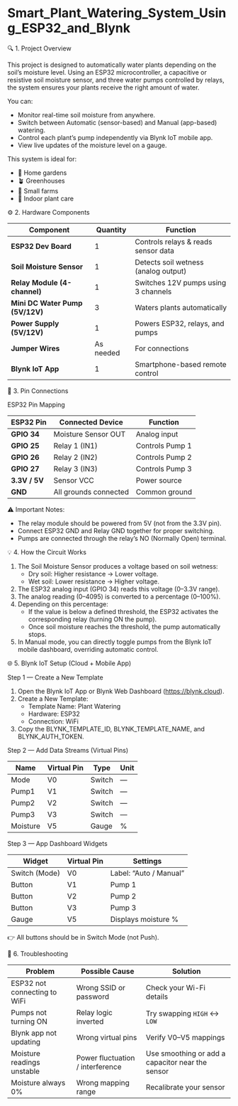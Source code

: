 # Smart_Plant_Watering_System_Using_ESP32_and_Blynk

🔍 1. Project Overview

  This project is designed to automatically water plants depending on the soil’s moisture level.
Using an ESP32 microcontroller, a capacitive or resistive soil moisture sensor, and three water pumps controlled by relays, the system ensures your plants receive the right amount of water.

You can:

  * Monitor real-time soil moisture from anywhere.
  * Switch between Automatic (sensor-based) and Manual (app-based) watering.
  * Control each plant’s pump independently via Blynk IoT mobile app.
  * View live updates of the moisture level on a gauge.
    
This system is ideal for:

  * 🌿 Home gardens
  * 🪴 Greenhouses
  * 🌾 Small farms
  * 🌻 Indoor plant care

⚙️ 2. Hardware Components

| Component                       | Quantity  | Function                             |
| ------------------------------- | --------- | ------------------------------------ |
| **ESP32 Dev Board**             | 1         | Controls relays & reads sensor data  |
| **Soil Moisture Sensor**        | 1         | Detects soil wetness (analog output) |
| **Relay Module (4-channel)**    | 1         | Switches 12V pumps using 3 channels  |
| **Mini DC Water Pump (5V/12V)** | 3         | Waters plants automatically          |
| **Power Supply (5V/12V)**       | 1         | Powers ESP32, relays, and pumps      |
| **Jumper Wires**                | As needed | For connections                      |
| **Blynk IoT App**               | 1         | Smartphone-based remote control      |

🔌 3. Pin Connections

ESP32 Pin Mapping

| ESP32 Pin     | Connected Device      | Function        |
| ------------- | --------------------- | --------------- |
| **GPIO 34**   | Moisture Sensor OUT   | Analog input    |
| **GPIO 25**   | Relay 1 (IN1)         | Controls Pump 1 |
| **GPIO 26**   | Relay 2 (IN2)         | Controls Pump 2 |
| **GPIO 27**   | Relay 3 (IN3)         | Controls Pump 3 |
| **3.3V / 5V** | Sensor VCC            | Power source    |
| **GND**       | All grounds connected | Common ground   |

⚠️ Important Notes:

  * The relay module should be powered from 5V (not from the 3.3V pin).
  * Connect ESP32 GND and Relay GND together for proper switching.
  * Pumps are connected through the relay’s NO (Normally Open) terminal.

💡 4. How the Circuit Works

  1. The Soil Moisture Sensor produces a voltage based on soil wetness:
      * Dry soil: Higher resistance → Lower voltage.
      * Wet soil: Lower resistance → Higher voltage.
  2. The ESP32 analog input (GPIO 34) reads this voltage (0–3.3V range).
  3. The analog reading (0–4095) is converted to a percentage (0–100%).
  4. Depending on this percentage:
      * If the value is below a defined threshold, the ESP32 activates the corresponding relay (turning ON the pump).
      * Once soil moisture reaches the threshold, the pump automatically stops.
  5. In Manual mode, you can directly toggle pumps from the Blynk IoT mobile dashboard, overriding automatic control.

🌐 5. Blynk IoT Setup (Cloud + Mobile App)

Step 1 — Create a New Template

  1. Open the Blynk IoT App or Blynk Web Dashboard (https://blynk.cloud).
  2. Create a New Template:
      * Template Name: Plant Watering
      * Hardware: ESP32
      * Connection: WiFi
  3. Copy the BLYNK_TEMPLATE_ID, BLYNK_TEMPLATE_NAME, and BLYNK_AUTH_TOKEN.
     
Step 2 — Add Data Streams (Virtual Pins)

| Name     | Virtual Pin | Type   | Unit |
| -------- | ----------- | ------ | ---- |
| Mode     | V0          | Switch | —    |
| Pump1    | V1          | Switch | —    |
| Pump2    | V2          | Switch | —    |
| Pump3    | V3          | Switch | —    |
| Moisture | V5          | Gauge  | %    |

Step 3 — App Dashboard Widgets

| Widget        | Virtual Pin | Settings               |
| ------------- | ----------- | ---------------------- |
| Switch (Mode) | V0          | Label: “Auto / Manual” |
| Button        | V1          | Pump 1                 |
| Button        | V2          | Pump 2                 |
| Button        | V3          | Pump 3                 |
| Gauge         | V5          | Displays moisture %    |

👉 All buttons should be in Switch Mode (not Push).

🧩 6. Troubleshooting

| Problem                      | Possible Cause                   | Solution                                         |
| ---------------------------- | -------------------------------- | ------------------------------------------------ |
| ESP32 not connecting to WiFi | Wrong SSID or password           | Check your Wi-Fi details                         |
| Pumps not turning ON         | Relay logic inverted             | Try swapping `HIGH` ↔ `LOW`                      |
| Blynk app not updating       | Wrong virtual pins               | Verify V0–V5 mappings                            |
| Moisture readings unstable   | Power fluctuation / interference | Use smoothing or add a capacitor near the sensor |
| Moisture always 0%           | Wrong mapping range              | Recalibrate your sensor                          |

































